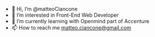 - 👋 Hi, I’m @matteoCiancone
- 👀 I’m interested in Front-End Web Developer
- 🌱 I’m currently learning with Openmind part of Accenture
- 📫 How to reach me matteo.ciancone@gmail.com

<!---
matteoCiancone/matteoCiancone is a ✨ special ✨ repository because its `README.md` (this file) appears on your GitHub profile.
You can click the Preview link to take a look at your changes.
--->
